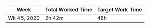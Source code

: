 | Week | Total Worked Time | Target Work Time |
|------|-------------------|------------------|
| Wk 45, 2020 | 2h 42m | 48h |